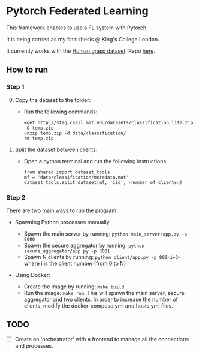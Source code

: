 # Pytorch Federated Learning
This framework enables to use a FL system with Pytorch.

It is being carried as my final thesis @ King's College London.

It currently works with the [Human grasp dataset](http://stag.csail.mit.edu/). Repo [here](https://github.com/Erkil1452/touch).

## How to run

### Step 1

0. Copy the dataset to the folder:
    - Run the following commands:
        ```
        wget http://stag.csail.mit.edu/datasets/classification_lite.zip -O temp.zip
        unzip temp.zip -d data/classification/
        rm temp.zip
        ```

1. Split the dataset between clients:
    - Open a python terminal and run the following instructions:
        ```
        from shared import dataset_tools
        mf = 'data/classification/metadata.mat'
        dataset_tools.split_dataset(mf, 'iid', <number_of_clients>)
        ```

### Step 2

There are two main ways to run the program.

- Spawning Python processes manually.
    - Spawn the main server by running: `python main_server/app.py -p 8000`
    - Spawn the secure aggregator by running: `python secure_aggregator/app.py -p 8001`
    - Spawn N clients by running: `python client/app.py -p 800<i+3>` where i is the client number (from 0 to N)

- Using Docker:
    - Create the image by running: `make build`.
    - Run the image: `make run`. This will spawn the main server, secure aggregator and two clients. In order to increase the number of clients, modify the docker-compose.yml and hosts.yml files.


## TODO
- [ ] Create an 'orchestrator' with a frontend to manage all the connections and processes.
